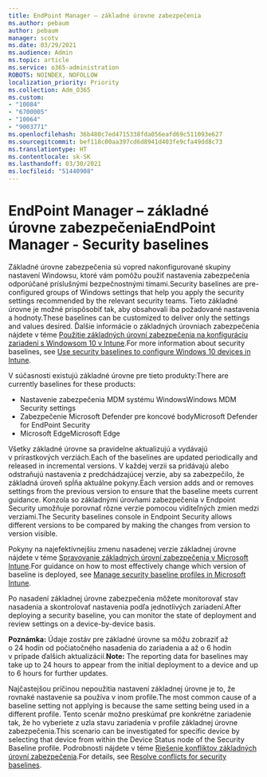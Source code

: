 ```yaml
---
title: EndPoint Manager – základné úrovne zabezpečenia
ms.author: pebaum
author: pebaum
manager: scotv
ms.date: 03/29/2021
ms.audience: Admin
ms.topic: article
ms.service: o365-administration
ROBOTS: NOINDEX, NOFOLLOW
localization_priority: Priority
ms.collection: Adm_O365
ms.custom:
- "10084"
- "6700005"
- "10064"
- "9003771"
ms.openlocfilehash: 36b480c7ed4715338fda056eafd69c511093e627
ms.sourcegitcommit: bef118c00aa397cd6d8941d403fe9cfa49dd8c73
ms.translationtype: HT
ms.contentlocale: sk-SK
ms.lasthandoff: 03/30/2021
ms.locfileid: "51440908"
---
```

# <a name="endpoint-manager---security-baselines"></a><span data-ttu-id="129a9-102">EndPoint Manager – základné úrovne zabezpečenia</span><span class="sxs-lookup"><span data-stu-id="129a9-102">EndPoint Manager - Security baselines</span></span>

<span data-ttu-id="129a9-103">Základné úrovne zabezpečenia sú vopred nakonfigurované skupiny nastavení Windowsu, ktoré vám pomôžu použiť nastavenia zabezpečenia odporúčané príslušnými bezpečnostnými tímami.</span><span class="sxs-lookup"><span data-stu-id="129a9-103">Security baselines are pre-configured groups of Windows settings that help you apply the security settings recommended by the relevant security teams.</span></span> <span data-ttu-id="129a9-104">Tieto základné úrovne je možné prispôsobiť tak, aby obsahovali iba požadované nastavenia a hodnoty.</span><span class="sxs-lookup"><span data-stu-id="129a9-104">These baselines can be customized to deliver only the settings and values desired.</span></span> <span data-ttu-id="129a9-105">Ďalšie informácie o základných úrovniach zabezpečenia nájdete v téme [Použitie základných úrovní zabezpečenia na konfiguráciu zariadení s Windowsom 10 v Intune](https://docs.microsoft.com/mem/intune/protect/security-baselines).</span><span class="sxs-lookup"><span data-stu-id="129a9-105">For more information about security baselines, see [Use security baselines to configure Windows 10 devices in Intune](https://docs.microsoft.com/mem/intune/protect/security-baselines).</span></span>

<span data-ttu-id="129a9-106">V súčasnosti existujú základné úrovne pre tieto produkty:</span><span class="sxs-lookup"><span data-stu-id="129a9-106">There are currently baselines for these products:</span></span>

- <span data-ttu-id="129a9-107">Nastavenie zabezpečenia MDM systému Windows</span><span class="sxs-lookup"><span data-stu-id="129a9-107">Windows MDM Security settings</span></span>
- <span data-ttu-id="129a9-108">Zabezpečenie Microsoft Defender pre koncové body</span><span class="sxs-lookup"><span data-stu-id="129a9-108">Microsoft Defender for EndPoint Security</span></span>
- <span data-ttu-id="129a9-109">Microsoft Edge</span><span class="sxs-lookup"><span data-stu-id="129a9-109">Microsoft Edge</span></span>

<span data-ttu-id="129a9-110">Všetky základné úrovne sa pravidelne aktualizujú a vydávajú v prírastkových verziách.</span><span class="sxs-lookup"><span data-stu-id="129a9-110">Each of the baselines are updated periodically and released in incremental versions.</span></span> <span data-ttu-id="129a9-111">V každej verzii sa pridávajú alebo odstraňujú nastavenia z predchádzajúcej verzie, aby sa zabezpečilo, že základná úroveň spĺňa aktuálne pokyny.</span><span class="sxs-lookup"><span data-stu-id="129a9-111">Each version adds and or removes settings from the previous version to ensure that the baseline meets current guidance.</span></span> <span data-ttu-id="129a9-112">Konzola so základnými úrovňami zabezpečenia v Endpoint Security umožňuje porovnať rôzne verzie pomocou viditeľných zmien medzi verziami.</span><span class="sxs-lookup"><span data-stu-id="129a9-112">The Security baselines console in Endpoint Security allows different versions to be compared by making the changes from version to version visible.</span></span>

<span data-ttu-id="129a9-113">Pokyny na najefektívnejšiu zmenu nasadenej verzie základnej úrovne nájdete v téme [Spravovanie základných úrovní zabezpečenia v Microsoft Intune](https://docs.microsoft.com/mem/intune/protect/security-baselines-configure).</span><span class="sxs-lookup"><span data-stu-id="129a9-113">For guidance on how to most effectively change which version of baseline is deployed, see [Manage security baseline profiles in Microsoft Intune](https://docs.microsoft.com/mem/intune/protect/security-baselines-configure).</span></span>

<span data-ttu-id="129a9-114">Po nasadení základnej úrovne zabezpečenia môžete monitorovať stav nasadenia a skontrolovať nastavenia podľa jednotlivých zariadení.</span><span class="sxs-lookup"><span data-stu-id="129a9-114">After deploying a security baseline, you can monitor the state of deployment and review settings on a device-by-device basis.</span></span>

<span data-ttu-id="129a9-115">**Poznámka:** Údaje zostáv pre základné úrovne sa môžu zobraziť až o 24 hodín od počiatočného nasadenia do zariadenia a až o 6 hodín v prípade ďalších aktualizácií.</span><span class="sxs-lookup"><span data-stu-id="129a9-115">**Note:** The reporting data for baselines may take up to 24 hours to appear from the initial deployment to a device and up to 6 hours for further updates.</span></span> 

<span data-ttu-id="129a9-116">Najčastejšou príčinou nepoužitia nastavení základnej úrovne je to, že rovnaké nastavenie sa používa v inom profile.</span><span class="sxs-lookup"><span data-stu-id="129a9-116">The most common cause of a baseline setting not applying is because the same setting being used in a different profile.</span></span> <span data-ttu-id="129a9-117">Tento scenár možno preskúmať pre konkrétne zariadenie tak, že ho vyberiete z uzla stavu zariadenia v profile základnej úrovne zabezpečenia.</span><span class="sxs-lookup"><span data-stu-id="129a9-117">This scenario can be investigated for specific device by selecting that device from within the Device Status node of the Security Baseline profile.</span></span> <span data-ttu-id="129a9-118">Podrobnosti nájdete v téme [Riešenie konfliktov základných úrovní zabezpečenia](https://docs.microsoft.com/mem/intune/protect/security-baselines-monitor#resolve-conflicts-for-security-baselines).</span><span class="sxs-lookup"><span data-stu-id="129a9-118">For details, see [Resolve conflicts for security baselines](https://docs.microsoft.com/mem/intune/protect/security-baselines-monitor#resolve-conflicts-for-security-baselines).</span></span>